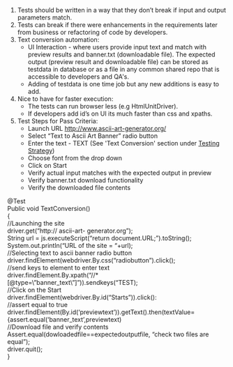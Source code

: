 1. Tests should be written in a way that they don’t break if input and output parameters match.
2. Tests can break if there were enhancements in the requirements later from business or refactoring of code by developers.
3. Text conversion automation:
    * UI Interaction - where users provide input text and match with preview results and banner.txt (downloadable file). The expected           output (preview result and downloadable file) can be stored as testdata in database or as a file in any common shared repo that is         accessible to developers and QA's.
    * Adding of testdata is one time job but any new additions is easy to add.
 4. Nice to have for faster execution: 
    * The tests can run browser less (e.g HtmlUnitDriver). 
    * If developers add id’s on UI its much faster than css and xpaths.
 5. Test Steps for Pass Criteria:
    * Launch URL http://www.ascii-art-generator.org/
    * Select “Text to Ascii Art Banner” radio button
    * Enter the text - TEXT (See 'Text Conversion' section under [Testing Strategy](./Testing-Strategy.md))
    * Choose font from the drop down 
    * Click on Start
    * Verify actual input matches with the expected output in preview
    * Verify banner.txt download functionality
    * Verify the downloaded file contents
    
@Test</br>
Public void TextConversion()</br>
{</br>
//Launching the site</br>
driver.get(“http:// ascii-art- generator.org”);</br>
String url = js.executeScript(“return document.URL;”).toString();</br>
System.out.println(“URL of the site = “+url);</br>
//Selecting text to ascii banner radio button</br>
driver.findElement(webdriver.By.css(“radiobutton”).click();</br>
//send keys to element to enter text</br>
driver.findElement.By.xpath(“//*[@type=\”banner_text\”]”)).sendkeys(“TEST);</br>
//Click on the Start</br>
driver.findElement(webdriver.By.id(“Starts”)).click():</br>
//assert equal to true</br>
driver.findElement(By.id(‘previewtext’)).getText().then(textValue={assert.equal(‘banner_text’,previewtext)</br>
//Download file and verify contents</br>
Assert.equal(dowloadedfile==expectedoutputfile, “check two files are equal”);</br>
driver.quit();</br>
}
    

